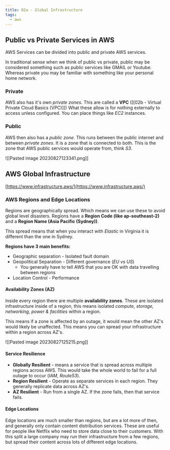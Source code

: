 ```yaml
---
title: 02a - Global Infrastructure
tags:
  - aws
---
```


## Public vs Private Services in AWS

AWS Services can be divided into public and private AWS services.

In traditional sense when we think of public vs private, public may be considered something such as public services like GMAIL or Youtube. Whereas private you may be familiar with something like your personal home network.
### Private
AWS also has it's own *private zones*. This are called a **VPC** ([[02b - Virtual Private Cloud Basics (VPC)]]) What these allow is for nothing externally to access unless configured. You can place things like *EC2* instances.

### Public
AWS then also has a *public zone*. This runs between the public internet and between *private zones*. It is a zone that is connected to both. This is the zone that AWS public services would operate from, think *S3*.

![[Pasted image 20230827123341.png]]

## AWS Global Infrastructure

[https://www.infrastructure.aws/](https://www.infrastructure.aws/)

### AWS Regions and Edge Locations

Regions are geographically spread. Which means we can use these to avoid global level disasters. 
Regions have a **Region Code (like ap-southeast-2)** and a **Region Name (Asia Pacific (Sydney))**.

This spread means that when you interact with *Elastic* in Virginia it is different than the one in Sydney.

**Regions have 3 main benefits:**
- Geographic separation - Isolated fault domain
- Geopolitical Separation - Different governance (*EU vs US*)
	- You generally have to tell AWS that you are OK with data travelling between regions
- Location Control - Performance
#### Availability Zones (AZ)

Inside every region there are multiple **availability zones**. These are isolated infrastructure inside of  a region, this means isolated *compute, storage, networking, power & facilities* within a region. 

This means if a zone is affected by an outage, it would mean the other AZ's would likely be unaffected. This means you can spread your infrastructure within a region across AZ's.

![[Pasted image 20230827125215.png]]
#### Service Resilience

- **Globally Resilient** - means a service that is spread across multiple regions across AWS. This would take the whole world to fail for a full outage to occur (*IAM, Route53*).
- **Region Resilient** - Operate as separate services in each region. They generally replicate data across AZ's.
- **AZ Resilient** - Run from a single AZ. If the zone fails, then that service fails.
#### Edge Locations

Edge locations are much smaller than regions, but are a lot more of then, and generally only contain content distribution services. These are useful for people like Netflix who need to store data close to their customers. With this split a large company may run their infrastructure from a few regions, but spread their content across lots of different edge locations. 
